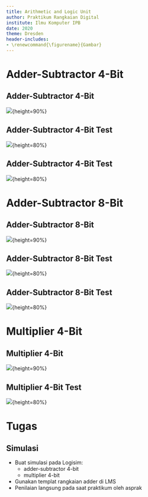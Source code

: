 ```yaml
---
title: Arithmetic and Logic Unit
author: Praktikum Rangkaian Digital
institute: Ilmu Komputer IPB
date: 2020
theme: Dresden
header-includes:
- \renewcommand{\figurename}{Gambar}
---
```


# Adder-Subtractor 4-Bit


## Adder-Subtractor 4-Bit

![](addsub-4bit.png){height=90%}

## Adder-Subtractor 4-Bit Test

![](addsub-4bit-test-add.png){height=80%}

## Adder-Subtractor 4-Bit Test

![](addsub-4bit-test-sub.png){height=80%}


# Adder-Subtractor 8-Bit

## Adder-Subtractor 8-Bit

![](addsub-8bit.png){height=90%}

## Adder-Subtractor 8-Bit Test

![](addsub-8bit-test-add.png){height=80%}

## Adder-Subtractor 8-Bit Test

![](addsub-8bit-test-sub.png){height=80%}


# Multiplier 4-Bit

## Multiplier 4-Bit

![](mul-4bit.png){height=90%}

## Multiplier 4-Bit Test

![](mul-4bit-test.png){height=80%}


# Tugas

## Simulasi

- Buat simulasi pada Logisim:
    - adder-subtractor 4-bit
    - multiplier 4-bit
- Gunakan templat rangkaian adder di LMS
- Penilaian langsung pada saat praktikum oleh asprak

